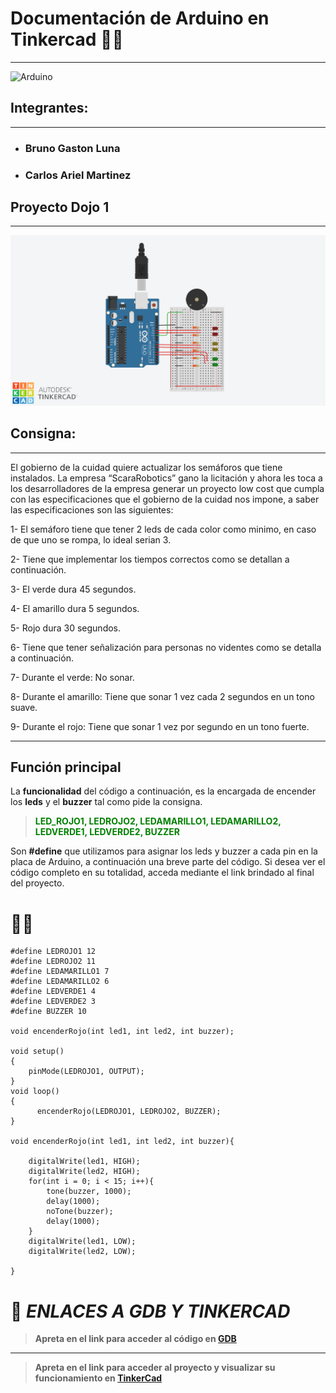 # **Documentación de Arduino en Tinkercad 👨‍💻**
---

![Arduino](https://d1e4pidl3fu268.cloudfront.net/1e27d448-be48-4a6a-97e9-855e2321ad37/images.crop_222x168_38,0.preview.png)

##     **Integrantes**:
---
* ### Bruno Gaston Luna
* ### Carlos Ariel Martinez

## **Proyecto Dojo 1**
---

![Tinkercad](image.png "Vista previa, esquema en Tinkercad")


## **Consigna:**
---
El gobierno de la cuidad quiere actualizar los semáforos que tiene instalados. La empresa
“ScaraRobotics” gano la licitación y ahora les toca a los desarrolladores de la empresa generar
un proyecto low cost que cumpla con las especificaciones que el gobierno de la cuidad nos
impone, a saber las especificaciones son las siguientes:

1- El semáforo tiene que tener 2 leds de cada color como minimo, en caso de que uno se
rompa, lo ideal serian 3.

2- Tiene que implementar los tiempos correctos como se detallan a continuación.

3- El verde dura 45 segundos.

4- El amarillo dura 5 segundos.

5- Rojo dura 30 segundos.

6- Tiene que tener señalización para personas no videntes como se detalla a
continuación.

7- Durante el verde: No sonar.

8- Durante el amarillo: Tiene que sonar 1 vez cada 2 segundos en un tono suave.

9- Durante el rojo: Tiene que sonar 1 vez por segundo en un tono fuerte.

---


## **Función principal**
La **funcionalidad** del código a continuación, es la encargada de encender los **leds** y el **buzzer** tal como pide la consigna.

>**<span style="color:green">LED_ROJO1, LEDROJO2, LEDAMARILLO1, LEDAMARILLO2, LEDVERDE1, LEDVERDE2, BUZZER**



Son **#define** que utilizamos para asignar los leds y buzzer a cada pin en la placa de Arduino, a continuación una breve parte del código. Si desea ver el código completo en su totalidad, acceda mediante el link brindado al final del proyecto.

# 👨‍💻
```
#define LEDROJO1 12
#define LEDROJO2 11
#define LEDAMARILLO1 7
#define LEDAMARILLO2 6
#define LEDVERDE1 4
#define LEDVERDE2 3
#define	BUZZER 10

void encenderRojo(int led1, int led2, int buzzer);

void setup()
{
	pinMode(LEDROJO1, OUTPUT);
}
void loop()
{
 	  encenderRojo(LEDROJO1, LEDROJO2, BUZZER);
}

void encenderRojo(int led1, int led2, int buzzer){
	
  	digitalWrite(led1, HIGH);
  	digitalWrite(led2, HIGH);
  	for(int i = 0; i < 15; i++){
    	tone(buzzer, 1000);
      	delay(1000);
      	noTone(buzzer);
      	delay(1000);
  	}
  	digitalWrite(led1, LOW);
    digitalWrite(led2, LOW);

}
```


# 🤖 *ENLACES A GDB Y TINKERCAD*
>**Apreta en el link para acceder al código en 
[GDB](https://onlinegdb.com/sfFZTfVYhX)**
---
>**Apreta en el link para acceder al proyecto y visualizar su funcionamiento en 
[TinkerCad](https://www.tinkercad.com/things/hTzddfy4eMr-copy-of-ingenious-jarv/editel?sharecode=XMAkSj8YNhMUiLO-ekCLCINNLASEASIpMq-K4fyIjj4)**
